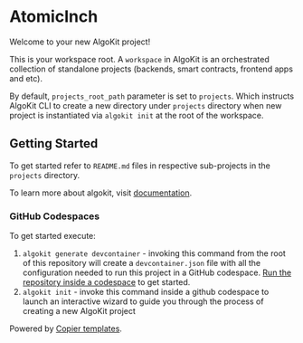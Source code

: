 # AtomicInch

Welcome to your new AlgoKit project!

This is your workspace root. A `workspace` in AlgoKit is an orchestrated collection of standalone projects (backends, smart contracts, frontend apps and etc).

By default, `projects_root_path` parameter is set to `projects`. Which instructs AlgoKit CLI to create a new directory under `projects` directory when new project is instantiated via `algokit init` at the root of the workspace.

## Getting Started

To get started refer to `README.md` files in respective sub-projects in the `projects` directory.

To learn more about algokit, visit [documentation](https://github.com/algorandfoundation/algokit-cli/blob/main/docs/algokit.md).

### GitHub Codespaces

To get started execute:

1. `algokit generate devcontainer` - invoking this command from the root of this repository will create a `devcontainer.json` file with all the configuration needed to run this project in a GitHub codespace. [Run the repository inside a codespace](https://docs.github.com/en/codespaces/getting-started/quickstart) to get started.
2. `algokit init` - invoke this command inside a github codespace to launch an interactive wizard to guide you through the process of creating a new AlgoKit project

Powered by [Copier templates](https://copier.readthedocs.io/en/stable/).
